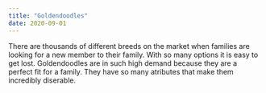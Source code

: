 ```yaml
---
title: "Goldendoodles"
date: 2020-09-01
---
```

There are thousands of different breeds on the market when families are looking for a new member to their family.
With so many options it is easy to get lost. Goldendoodles are in such high demand because they are a perfect
fit for a family. They have so many atributes that make them incredibly diserable.
